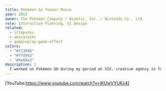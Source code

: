 ```yaml
---
title: Pokémon Go Teaser Movie
year: 2015
owner: The Pokémon Company / Niantic, Inc. / Nintendo Co., Ltd.
role: Interactive Planning, UI Design
related:
  - stimpacks
  - amazarashi
  - googleplay-game-effect
colors:
  - "#f13648"
  - "#ffd953"
  - "#4e66a3"
description: |
  I worked on Pokémon GO during my period at SIX, creative agency in Tokyo, Japan. I was in charge of writing the screenplay and creating the user interface for the Pokemon Go's global teaser movie.
---
```


<work-media name="movie_screenshot_1.jpg" alt="Pokémon Teaser Movie1" />
<work-media name="movie_screenshot_2.jpg" alt="Pokémon Teaser Movie2" />
<work-media name="movie_screenshot_3.jpg" alt="Pokémon Teaser Movie3" />

[YouTube:https://www.youtube.com/watch?v=lKUwVYUKii4]
